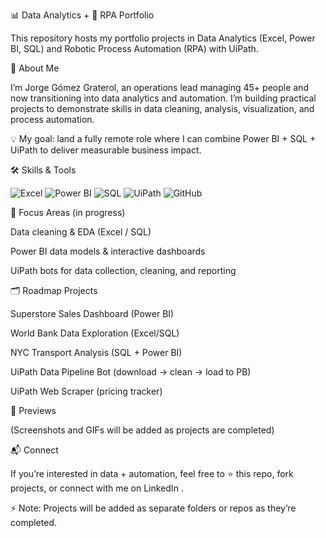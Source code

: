 📊 Data Analytics + 🤖 RPA Portfolio

This repository hosts my portfolio projects in Data Analytics (Excel, Power BI, SQL) and Robotic Process Automation (RPA) with UiPath.

👤 About Me

I’m Jorge Gómez Graterol, an operations lead managing 45+ people and now transitioning into data analytics and automation.
I’m building practical projects to demonstrate skills in data cleaning, analysis, visualization, and process automation.

💡 My goal: land a fully remote role where I can combine Power BI + SQL + UiPath to deliver measurable business impact.

🛠 Skills & Tools

![Excel](https://img.shields.io/badge/Excel-217346?style=flat&logo=microsoft-excel&logoColor=white) 
![Power BI](https://img.shields.io/badge/Power_BI-F2C811?style=flat&logo=powerbi&logoColor=black) 
![SQL](https://img.shields.io/badge/SQL-336791?style=flat&logo=postgresql&logoColor=white) 
![UiPath](https://img.shields.io/badge/UiPath-FF6C37?style=flat&logo=uipath&logoColor=white) 
![GitHub](https://img.shields.io/badge/GitHub-181717?style=flat&logo=github&logoColor=white)

🚀 Focus Areas (in progress)

Data cleaning & EDA (Excel / SQL)

Power BI data models & interactive dashboards

UiPath bots for data collection, cleaning, and reporting

🗂 Roadmap Projects

Superstore Sales Dashboard
 (Power BI)

World Bank Data Exploration
 (Excel/SQL)

NYC Transport Analysis
 (SQL + Power BI)

UiPath Data Pipeline Bot
 (download → clean → load to PB)

UiPath Web Scraper
 (pricing tracker)

📸 Previews

(Screenshots and GIFs will be added as projects are completed)


📬 Connect

If you’re interested in data + automation, feel free to ⭐ this repo, fork projects, or connect with me on LinkedIn
.

⚡ Note: Projects will be added as separate folders or repos as they’re completed.
